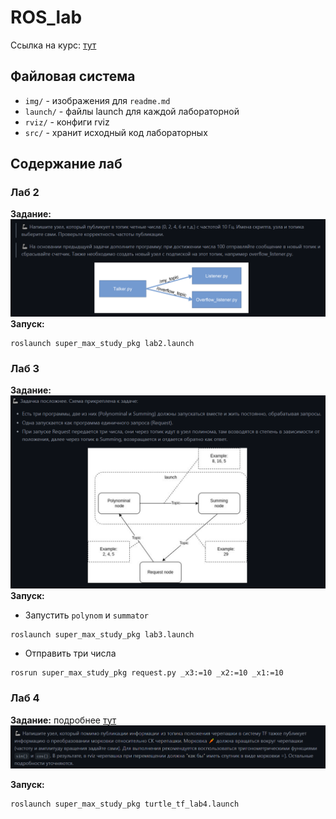 # ROS_lab
Ссылка на курс: [тут](https://github.com/lsd-maddrive/ROS_course/tree/main)


## Файловая система

* `img/` - изображения для `readme.md`
* `launch/` - файлы launch для каждой лабораторной 
* `rviz/` - конфиги rviz
* `src/` - хранит исходный код лабораторных


## Содержание лаб 

### Лаб 2
**Задание:**
![alt text](img/image-1.png)
**Запуск:**
```
roslaunch super_max_study_pkg lab2.launch
```



### Лаб 3
**Задание:**
![raaaaaa](img/image.png)
**Запуск:**
* Запустить `polynom` и `summator`
```
roslaunch super_max_study_pkg lab3.launch
```

* Отправить три числа
```
rosrun super_max_study_pkg request.py _x3:=10 _x2:=10 _x1:=10
```
### Лаб 4
**Задание:**
подробнее [тут](https://github.com/lsd-maddrive/ROS_course/blob/main/labs/04_TF.md)
![alt text](img/image-2.png)

**Запуск:**
```
roslaunch super_max_study_pkg turtle_tf_lab4.launch
```